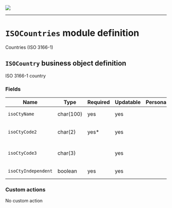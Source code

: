 <!--
 ___ _            _ _    _ _    __
/ __(_)_ __  _ __| (_)__(_) |_ /_/
\__ \ | '  \| '_ \ | / _| |  _/ -_)
|___/_|_|_|_| .__/_|_\__|_|\__\___|
            |_| 
-->
![](https://docs.simplicite.io//logos/logo250.png)
* * *

`ISOCountries` module definition
================================

Countries (ISO 3166-1)

`ISOCountry` business object definition
---------------------------------------

ISO 3166-1 country

### Fields

| Name                                                         | Type                                     | Required | Updatable | Personal | Description                                                                      | 
| ------------------------------------------------------------ | ---------------------------------------- | -------- | --------- | -------- | -------------------------------------------------------------------------------- |
| `isoCtyName`                                                 | char(100)                                | yes      | yes       |          | Country name                                                                     |
| `isoCtyCode2`                                                | char(2)                                  | yes*     | yes       |          | Country code (2 letters)                                                         |
| `isoCtyCode3`                                                | char(3)                                  |          | yes       |          | Country code (3 letters)                                                         |
| `isoCtyIndependent`                                          | boolean                                  | yes      | yes       |          | Independent country?                                                             |

### Custom actions

No custom action

